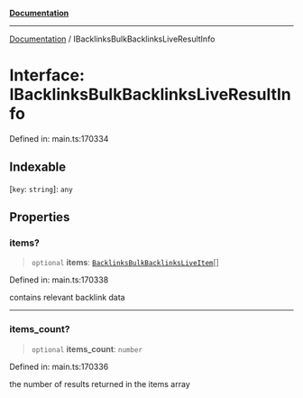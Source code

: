 [**Documentation**](../README.md)

***

[Documentation](../README.md) / IBacklinksBulkBacklinksLiveResultInfo

# Interface: IBacklinksBulkBacklinksLiveResultInfo

Defined in: main.ts:170334

## Indexable

\[`key`: `string`\]: `any`

## Properties

### items?

> `optional` **items**: [`BacklinksBulkBacklinksLiveItem`](../classes/BacklinksBulkBacklinksLiveItem.md)[]

Defined in: main.ts:170338

contains relevant backlink data

***

### items\_count?

> `optional` **items\_count**: `number`

Defined in: main.ts:170336

the number of results returned in the items array
